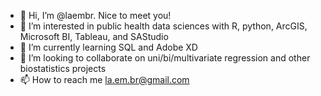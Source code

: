 - 👋 Hi, I’m @laembr. Nice to meet you! 
- 👀 I’m interested in public health data sciences with R, python, ArcGIS, Microsoft BI, Tableau, and SAStudio
- 🌱 I’m currently learning SQL and Adobe XD
- 💞️ I’m looking to collaborate on uni/bi/multivariate regression and other biostatistics projects 
- 📫 How to reach me la.em.br@gmail.com

<!---
laembr/laembr is a ✨ special ✨ repository because its `README.md` (this file) appears on your GitHub profile.
You can click the Preview link to take a look at your changes.
--->

